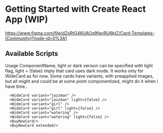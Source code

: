 # Getting Started with Create React App (WIP)
https://www.figma.com/file/dZsRtG46UAOq9fayRU6ktZ/Card-Templates-(Community)?node-id=0%3A1

## Available Scripts


Usage
ComponentName, light or dark verison can be specified with light flag, light = {false} imply that card uses dark mode. It works only for WideCard as for now.
Some cards have variants, with preapplied images, but all might and could be at some point componentized, might do it when i have time..

      <WideCard variant="jazzman" />
      <WideCard variant="jazzman" light={false} />
      <WideCard variant="girl" />
      <WideCard variant="girl" light={false} />
      <WideCard variant="watering" />
      <WideCard variant="watering" light={false} />
      <BuyNowCard/>
      <BuyNowCard extended/>
